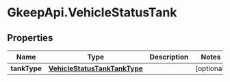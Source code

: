 # GkeepApi.VehicleStatusTank

## Properties
Name | Type | Description | Notes
------------ | ------------- | ------------- | -------------
**tankType** | [**VehicleStatusTankTankType**](VehicleStatusTankTankType.md) |  | [optional] 
